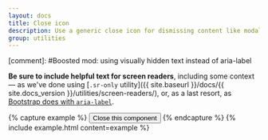 ```yaml
---
layout: docs
title: Close icon
description: Use a generic close icon for dismissing content like modals and alerts.
group: utilities
---
```


[comment]: #Boosted mod: using visually hidden text instead of aria-label

**Be sure to include helpful text for screen readers**, including some context — as we've done using [`.sr-only` utility]({{ site.baseurl }}/docs/{{ site.docs_version }}/utilities/screen-readers/), or, as a last resort, as [Bootstrap does with `aria-label`](https://getbootstrap.com/docs/4.4/utilities/close-icon/).


{% capture example %}
<button type="button" class="close">
    <span class="sr-only">Close this component</span>
</button>
{% endcapture %}
{% include example.html content=example %}
